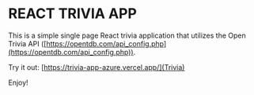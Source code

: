 # REACT TRIVIA APP

This is a simple single page React trivia application that utilizes the Open Trivia API ([https://opentdb.com/api_config.php](https://opentdb.com/api_config.php)).  

Try it out: [https://trivia-app-azure.vercel.app/](Trivia) 

Enjoy!

